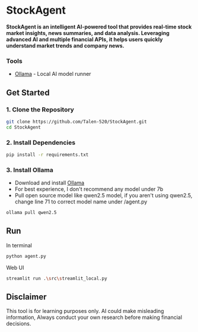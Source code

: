 # StockAgent 

**StockAgent is an intelligent AI-powered tool that provides real-time stock market insights, news summaries, and data analysis. Leveraging advanced AI and multiple financial APIs, it helps users quickly understand market trends and company news.**

### Tools 
- [Ollama](https://ollama.com/) - Local AI model runner

## Get Started

### 1. Clone the Repository
```bash
git clone https://github.com/Talen-520/StockAgent.git
cd StockAgent
```

### 2. Install Dependencies

```bash
pip install -r requirements.txt
```

### 3. Install Ollama
- Download and install  [Ollama](https://ollama.com/)
- For best experience, I don't recommend any model under 7b
- Pull open source model like qwen2.5 model, if you aren't using qwen2.5, change line 71 to correct model name under /agent.py 

```bash
ollama pull qwen2.5
```

## Run  
In terminal
```bash
python agent.py
```
Web UI
```bash
streamlit run .\src\streamlit_local.py
```

## Disclaimer 
This tool is for learning purposes only. AI could make misleading information, Always conduct your own research before making financial decisions.
